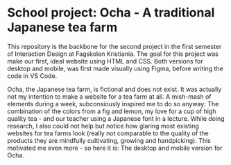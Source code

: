 # School project: Ocha - A traditional Japanese tea farm

This repository is the backbone for the second project in the first semester of Interaction Design at Fagskolen Kristiania. 
The goal for this project was make our first, ideal website using HTML and CSS. Both versions for desktop and mobile,
was first made visually using Figma, before writing the code in VS Code.


Ocha, the Japanese tea farm, is fictional and does not exist. It was actually not my intention to make a website for a tea farm at all. 
A mish-mash of elements during a week, subconsiously inspired me to do so anyway: The combination of the colors from a fig and 
lemon, my love for a cup of high quality tea - and our teacher using a Japanese font in a lecture. While doing research, I also could not 
help but notice how glaring most existing websites for tea farms look (really not comparable to the quality of the products they are mindfully cultivating, growing and handpicking). 
This motivated me even more - so here it is: The desktop and mobile version for Ocha.
